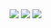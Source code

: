 
<img alig src="https://github-profile-trophy.vercel.app/?username=ilfan18&theme=onedark&column=4&margin-w=15&margin-h=15&no-bg=true" />
<img alig src="https://github-profile-summary-cards.vercel.app/api/cards/profile-details?username=ilfan18&theme=vue" />
<img alig src="https://github-readme-stats.vercel.app/api?username=ilfan18" />
